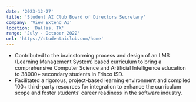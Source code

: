 ```yaml
---
date: '2023-12-27'
title: 'Student AI Club Board of Directors Secretary'
company: 'View Extend AI'
location: 'Dallas, TX'
range: 'July - October 2022'
url: 'https://studentaiclub.com/home'
---
```


- Contributed to the brainstorming process and design of an LMS (Learning Management System) based curriculum to bring a comprehensive Computer Science and Artificial Intelligence education to 38000+ secondary students in Frisco ISD.
- Facilitated a rigorous, project-based learning environment and compiled 100+ third-party resources for integration to enhance the curriculum scope and foster students’ career readiness in the software industry.
